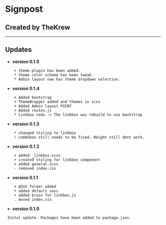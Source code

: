 # Signpost
## Created by TheKrew
 ---

## Updates
* **version 0.1.5**
```
    + theme.plugin has been added.
    * theme color scheme has been tweak.
    * Admin layout now has theme dropdown selection.
```
* **version 0.1.4**
```
    + Added bootstrap
    + ThemeWrapper added and themes in scss
    + Added Admin layout POINT
    + Added routes.js
    * Linkbox redo -> The linkbox was rebuild to use bootstrap
```

* **version 0.1.3**
```
    * changed styling to linkbox
    ! combobox still needs to be fixed. Height still dont work.
```

* **version 0.1.2**
```
    + added _linkbox.scss
    + created styling for linkbox component
    + added general.scss
    - removed index.css
```

* **version 0.1.1**
```
    + @SVG folder added
    + added default sass
    + added brain for linkbox.js
    . moved index.css

```
* **version 0.1.0**
```
 Inital update. Packages have been added to package.json.
```
